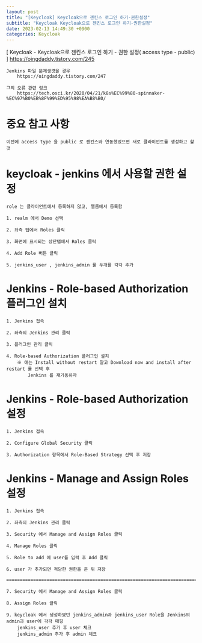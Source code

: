 ```yaml
---
layout: post
title: "[Keycloak] Keycloak으로 젠킨스 로그인 하기-권한설정"
subtitle: "Keycloak Keycloak으로 젠킨스 로그인 하기-권한설정"
date: 2023-02-13 14:49:30 +0900
categories: Keycloak
---
```

[ Keycloak - Keycloak으로 젠킨스 로그인 하기 - 권한 설정( access type - public) ]
	https://oingdaddy.tistory.com/245
	

	Jenkins 파일 문제생겻을 경우
		https://oingdaddy.tistory.com/247

	그외 오류 관련 링크
		https://tech.osci.kr/2020/04/21/k8s%EC%99%80-spinnaker-%EC%97%B0%EB%8F%99%ED%95%98%EA%B8%B0/

# 중요 참고 사항
	이전에 access type 을 public 로 젠킨스와 연동했었으면 새로 클라이언트를 생성하고 할것


# keycloak - jenkins 에서 사용할 권한 설정 
	role 는 클라이언트에서 등록하지 않고, 렐름에서 등록함

	1. realm 에서 Demo 선택

	2. 좌측 탭에서 Roles 클릭

	3. 화면에 표시되는 상단탭에서 Roles 클릭

	4. Add Role 버튼 클릭

	5. jenkins_user , jenkins_admin 룰 두개를 각각 추가



# Jenkins - Role-based Authorization 플러그인 설치
	
	1. Jenkins 접속

	2. 좌측의 Jenkins 관리 클릭

	3. 플러그인 관리 클릭

	4. Role-based Authorization 플러그인 설치
		※ 애는 Install without restart 말고 Download now and install after restart 를 선택 후 
			Jenkins 를 재기동하자

#  Jenkins - Role-based Authorization 설정
	1. Jenkins 접속

	2. Configure Global Security 클릭
	
	3. Authorization 항목에서 Role-Based Strategy 선택 후 저장

# Jenkins - Manage and Assign Roles 설정

	1. Jenkins 접속

	2. 좌측의 Jenkins 관리 클릭

	3. Security 에서 Manage and Assign Roles 클릭

	4. Manage Roles 클릭

	5. Role to add 에 user를 입력 후 Add 클릭
	
	6. user 가 추가되면 적당한 권한을 준 뒤 저장
		
	=================================================================================================================

	7. Security 에서 Manage and Assign Roles 클릭
	
	8. Assign Roles 클릭

	9. keycloak 에서 생성하였던 jenkins_admin과 jenkins_user Role을 Jenkins의 admin과 user에 각각 매핑
		jenkins_user 추가 후 user 체크
		jenkins_admin 추가 후 admin 체크


